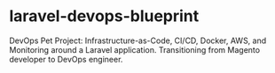 # laravel-devops-blueprint
DevOps Pet Project: Infrastructure-as-Code, CI/CD, Docker, AWS, and Monitoring around a Laravel application. Transitioning from Magento developer to DevOps engineer.
